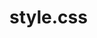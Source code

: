 # style.css
<link rel="stylesheet" type="text/css" href="https://github.com/chickentenders4life/web-project/edit/master/index.html">
